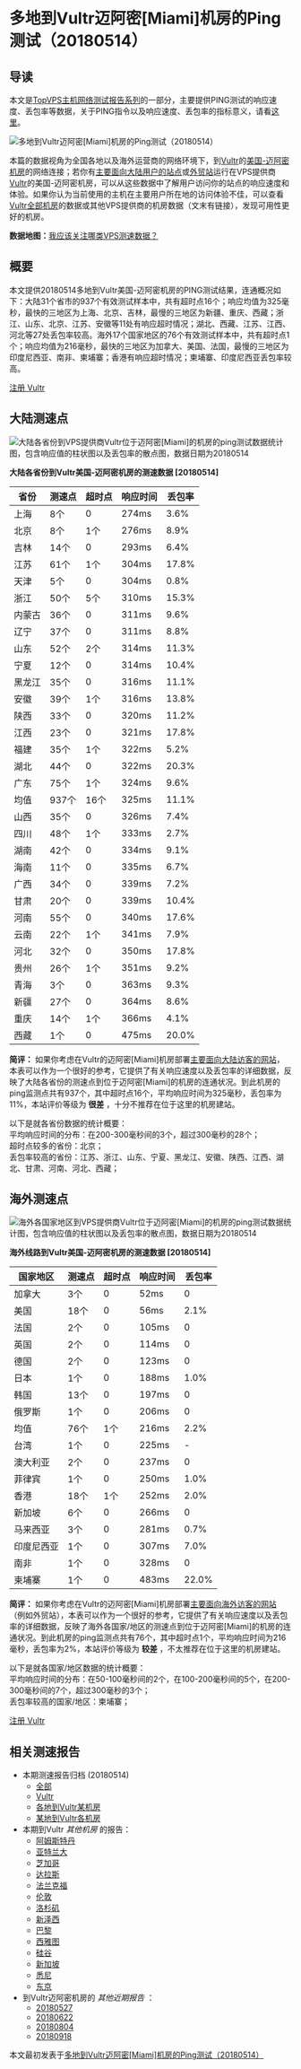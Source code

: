 #  多地到Vultr迈阿密[Miami]机房的Ping测试（20180514） 

## 导读

本文是[TopVPS主机网络测试报告系列](https://vps123.top/pingtest)的一部分，主要提供PING测试的响应速度、丢包率等数据，关于PING指令以及响应速度、丢包率的指标意义，请看[这里](https://vps123.top/what-is-ping.html)。

![多地到Vultr迈阿密\[Miami\]机房的Ping测试（20180514）](/images/thumbnails/to_vultr_Miami.png)

本篇的数据视角为全国各地以及海外运营商的网络环境下，到[Vultr](https://vps123.top/go/vultr)的[美国-迈阿密机房](https://vps123.top/vultr-facilities.html#miami)的网络连接；若你有[主要面向大陆用户的站点](https://vps123.top/website-for-mainland-users.html)或[外贸站](https://vps123.top/website-for-internation-trade.html)运行在VPS提供商[Vultr](https://vps123.top/go/vultr)的美国-迈阿密机房，可以从这些数据中了解用户访问你的站点的响应速度和体验。如果你认为当前使用的主机在主要用户所在地的访问体验不佳，可以查看[Vultr全部机房](/vultr/isp/china/20180514-vultr-isp-china.md)的数据或其他VPS提供商的机房数据（文末有链接），发现可用性更好的机房。

**数据地图：**[我应该关注哪类VPS测速数据？](https://vps123.top/find-pingtest-data-you-need.html)

## 概要

本文提供20180514多地到Vultr美国-迈阿密机房的PING测试结果，连通概况如下：大陆31个省市的937个有效测试样本中，共有超时点16个；响应均值为325毫秒，最快的三地区为上海、北京、吉林，最慢的三地区为新疆、重庆、西藏；浙江、山东、北京、江苏、安徽等11处有响应超时情况；湖北、西藏、江苏、江西、河北等27处丢包率较高。海外17个国家地区的76个有效测试样本中，共有超时点1个；响应均值为216毫秒，最快的三地区为加拿大、美国、法国，最慢的三地区为印度尼西亚、南非、柬埔寨；香港有响应超时情况；柬埔寨、印度尼西亚丢包率较高。

[注册 Vultr](https://vps123.top/go/vultr/_btn1)

## 大陆测速点

![大陆各省份到VPS提供商Vultr位于迈阿密\[Miami\]的机房的ping测试数据统计图，包含响应值的柱状图以及丢包率的散点图，数据日期为20180514](/images/pingtests/vultr_20180514/plot_idc_vultr_usa-miami_20180514_mainland.png)

**大陆各省份到Vultr美国-迈阿密机房的测速数据 [20180514]**

省份 | 测速点 | 超时点 | 响应时间 | 丢包率  
---|---|---|---|---  
上海 | 8个 | 0 | 274ms | 3.6%  
北京 | 8个 | 1个 | 276ms | 8.9%  
吉林 | 14个 | 0 | 293ms | 6.4%  
江苏 | 61个 | 1个 | 304ms | 17.8%  
天津 | 5个 | 0 | 304ms | 0.8%  
浙江 | 50个 | 5个 | 310ms | 15.3%  
内蒙古 | 36个 | 0 | 311ms | 9.6%  
辽宁 | 37个 | 0 | 311ms | 8.8%  
山东 | 52个 | 2个 | 314ms | 11.3%  
宁夏 | 12个 | 0 | 314ms | 10.4%  
黑龙江 | 35个 | 0 | 316ms | 11.1%  
安徽 | 39个 | 1个 | 316ms | 13.8%  
陕西 | 33个 | 0 | 320ms | 11.2%  
江西 | 23个 | 0 | 321ms | 17.8%  
福建 | 35个 | 1个 | 322ms | 5.2%  
湖北 | 44个 | 0 | 322ms | 20.3%  
广东 | 75个 | 1个 | 324ms | 9.6%  
均值 | 937个 | 16个 | 325ms | 11.1%  
山西 | 35个 | 0 | 326ms | 7.4%  
四川 | 48个 | 1个 | 333ms | 2.7%  
湖南 | 42个 | 0 | 334ms | 9.1%  
海南 | 11个 | 0 | 335ms | 6.7%  
广西 | 34个 | 0 | 339ms | 7.2%  
甘肃 | 20个 | 0 | 339ms | 10.4%  
河南 | 55个 | 0 | 340ms | 17.6%  
云南 | 22个 | 1个 | 341ms | 7.9%  
河北 | 32个 | 0 | 350ms | 17.8%  
贵州 | 26个 | 1个 | 351ms | 9.2%  
青海 | 3个 | 0 | 363ms | 9.3%  
新疆 | 27个 | 0 | 364ms | 8.6%  
重庆 | 14个 | 1个 | 366ms | 4.1%  
西藏 | 1个 | 0 | 475ms | 20.0%  
  
**简评：** 如果你考虑在Vultr的迈阿密[Miami]机房部署[主要面向大陆访客的网站](website-for-mainland-users.html)，本表可以作为一个很好的参考，它提供了有关响应速度以及丢包率的详细数据，反映了大陆各省份的测速点到位于迈阿密[Miami]的机房的连通状况。到此机房的ping监测点共有937个，其中超时点16个，平均响应时间为325毫秒，丢包率为11%，本站评价等级为 **很差** ，十分不推荐在位于这里的机房建站。

以下是就各省份数据的统计概要：  
平均响应时间的分布：在200-300毫秒间的3个，超过300毫秒的28个；  
超时点较多的省份：北京；  
丢包率较高的省份：江苏、浙江、山东、宁夏、黑龙江、安徽、陕西、江西、湖北、甘肃、河南、河北、西藏；

## 海外测速点

![海外各国家地区到VPS提供商Vultr位于迈阿密\[Miami\]的机房的ping测试数据统计图，包含响应值的柱状图以及丢包率的散点图，数据日期为20180514](/images/pingtests/vultr_20180514/plot_idc_vultr_usa-miami_20180514_overseas.png)

**海外线路到Vultr美国-迈阿密机房的测速数据 [20180514]**

国家地区 | 测速点 | 超时点 | 响应时间 | 丢包率  
---|---|---|---|---  
加拿大 | 3个 | 0 | 52ms | 0  
美国 | 18个 | 0 | 56ms | 2.1%  
法国 | 2个 | 0 | 105ms | 0  
英国 | 2个 | 0 | 114ms | 0  
德国 | 2个 | 0 | 123ms | 0  
日本 | 1个 | 0 | 188ms | 1.0%  
韩国 | 13个 | 0 | 197ms | 0  
俄罗斯 | 1个 | 0 | 206ms | 0  
均值 | 76个 | 1个 | 216ms | 2.2%  
台湾 | 1个 | 0 | 225ms | -  
澳大利亚 | 2个 | 0 | 237ms | 0  
菲律宾 | 1个 | 0 | 250ms | 1.0%  
香港 | 18个 | 1个 | 252ms | 2.0%  
新加坡 | 6个 | 0 | 266ms | 0  
马来西亚 | 3个 | 0 | 281ms | 0.7%  
印度尼西亚 | 1个 | 0 | 307ms | 7.0%  
南非 | 1个 | 0 | 328ms | 0  
柬埔寨 | 1个 | 0 | 483ms | 22.0%  
  
**简评：** 如果你考虑在Vultr的迈阿密[Miami]机房部署[主要面向海外访客的网站](https://vps123.top/website-for-internation-trade.html)（例如外贸站），本表可以作为一个很好的参考，它提供了有关响应速度以及丢包率的详细数据，反映了海外各国家/地区的测速点到位于迈阿密[Miami]的机房的连通状况。到此机房的ping监测点共有76个，其中超时点1个，平均响应时间为216毫秒，丢包率为2%，本站评价等级为 **较差** ，不太推荐在位于这里的机房建站。

以下是就各国家/地区数据的统计概要：  
平均响应时间的分布：在50-100毫秒间的2个，在100-200毫秒间的5个，在200-300毫秒间的7个，超过300毫秒的3个；  
丢包率较高的国家/地区：柬埔寨；

[注册 Vultr](https://vps123.top/go/vultr/_btn2)

## 相关测速报告

  * 本期测速报告归档 (20180514) 
    * [全部](https://vps123.top/pingtests/20180514 "本期各VPS提供商全部测速报告")
    * [Vultr](https://vps123.top/pingtests/idc-vultr/20180514 "本期Vultr的全部测速报告")
    * [各地到Vultr某机房](https://vps123.top/pingtests/idc-vultr/isp-global/20180514 "以Vultr某机房为关注对象的视角，横向比较大陆各省份、海外各国家地区")
    * [某地到Vultr各机房](https://vps123.top/pingtests/idc-vultr/facility-all/20180514 "以大陆某省份为关注对象的视角，横向比较Vultr各机房")
  * 本期到Vultr _其他机房_ 的报告： 
    * [阿姆斯特丹](/vultr/idc/amsterdam/20180514-vultr-idc-amsterdam.md "多地到Vultr阿姆斯特丹机房的Ping测试 20180514")
    * [亚特兰大](/vultr/idc/atlanta/20180514-vultr-idc-atlanta.md "多地到Vultr亚特兰大机房的Ping测试 20180514")
    * [芝加哥](/vultr/idc/chicago/20180514-vultr-idc-chicago.md "多地到Vultr芝加哥机房的Ping测试 20180514")
    * [达拉斯](/vultr/idc/dallas/20180514-vultr-idc-dallas.md "多地到Vultr达拉斯机房的Ping测试 20180514")
    * [法兰克福](/vultr/idc/frankfurt/20180514-vultr-idc-frankfurt.md "多地到Vultr法兰克福机房的Ping测试 20180514")
    * [伦敦](/vultr/idc/london/20180514-vultr-idc-london.md "多地到Vultr伦敦机房的Ping测试 20180514")
    * [洛杉矶](/vultr/idc/losangeles/20180514-vultr-idc-losangeles.md "多地到Vultr洛杉矶机房的Ping测试 20180514")
    * [新泽西](/vultr/idc/newjersey/20180514-vultr-idc-newjersey.md "多地到Vultr新泽西机房的Ping测试 20180514")
    * [巴黎](/vultr/idc/paris/20180514-vultr-idc-paris.md "多地到Vultr巴黎机房的Ping测试 20180514")
    * [西雅图](/vultr/idc/seattle/20180514-vultr-idc-seattle.md "多地到Vultr西雅图机房的Ping测试 20180514")
    * [硅谷](/vultr/idc/siliconvalley/20180514-vultr-idc-siliconvalley.md "多地到Vultr硅谷机房的Ping测试 20180514")
    * [新加坡](/vultr/idc/singapore/20180514-vultr-idc-singapore.md "多地到Vultr新加坡机房的Ping测试 20180514")
    * [悉尼](/vultr/idc/sydney/20180514-vultr-idc-sydney.md "多地到Vultr悉尼机房的Ping测试 20180514")
    * [东京](/vultr/idc/tokyo/20180514-vultr-idc-tokyo.md "多地到Vultr东京机房的Ping测试 20180514")
  * 到Vultr迈阿密机房的 _其他近期报告_ ： 
    * [20180527](/vultr/idc/miami/20180527-vultr-idc-miami.md "多地到Vultr迈阿密机房的Ping测试 20180527")
    * [20180622](/vultr/idc/miami/20180622-vultr-idc-miami.md "多地到Vultr迈阿密机房的Ping测试 20180622")
    * [20180804](/vultr/idc/miami/20180804-vultr-idc-miami.md "多地到Vultr迈阿密机房的Ping测试 20180804")
    * [20180918](/vultr/idc/miami/20180918-vultr-idc-miami.md "多地到Vultr迈阿密机房的Ping测试 20180918")



本文最初发表于[多地到Vultr迈阿密[Miami]机房的Ping测试（20180514）](https://vps123.top/pingtest/20180514-vultr-idc-miami.html)
